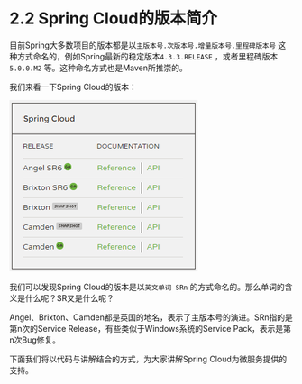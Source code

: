 # 2.2 Spring Cloud的版本简介

目前Spring大多数项目的版本都是以`主版本号.次版本号.增量版本号.里程碑版本号` 这种方式命名的，例如Spring最新的稳定版本`4.3.3.RELEASE` ，或者里程碑版本`5.0.0.M2` 等。这种命名方式也是Maven所推崇的。

我们来看一下Spring Cloud的版本：

![](images/spring-cloud-versions.png)

我们可以发现Spring Cloud的版本是以`英文单词 SRn` 的方式命名的。那么单词的含义是什么呢？SR又是什么呢？

Angel、Brixton、Camden都是英国的地名，表示了主版本号的演进。SRn指的是第n次的Service Release，有些类似于Windows系统的Service Pack，表示是第n次Bug修复。

下面我们将以代码与讲解结合的方式，为大家讲解Spring Cloud为微服务提供的支持。